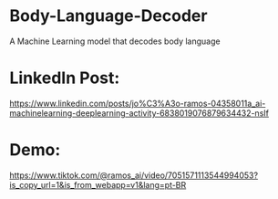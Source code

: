 # Body-Language-Decoder
A Machine Learning model that decodes body language

# LinkedIn Post:
https://www.linkedin.com/posts/jo%C3%A3o-ramos-04358011a_ai-machinelearning-deeplearning-activity-6838019076879634432-nsIf

# Demo:
https://www.tiktok.com/@ramos_ai/video/7051571113544994053?is_copy_url=1&is_from_webapp=v1&lang=pt-BR
